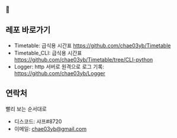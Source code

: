 ###  👋

<!--
**chae03yb/chae03yb** is a ✨ _special_ ✨ repository because its `README.md` (this file) appears on your GitHub profile.

Here are some ideas to get you started:

- 🔭 I’m currently working on ...
- 🌱 I’m currently learning ...
- 👯 I’m looking to collaborate on ...
- 🤔 I’m looking for help with ...
- 💬 Ask me about ...
- 📫 How to reach me: ...
- 😄 Pronouns: ...
- ⚡ Fun fact: ...
-->

## 레포 바로가기
* Timetable: 급식용 시간표 https://github.com/chae03yb/Timetable
* Timetable_CLI: 급식용 시간표 https://github.com/chae03yb/Timetable/tree/CLI-python
* Logger: http 서버로 원격으로 로그 기록: https://github.com/chae03yb/Logger

## 연락처
빨리 보는 순서대로

* 디스코드: 샤프#8720
* 이메일: chae03yb@gmail.com
